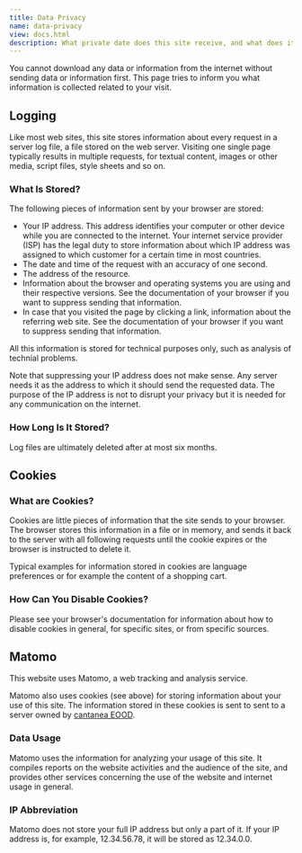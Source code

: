 ```yaml
---
title: Data Privacy
name: data-privacy
view: docs.html
description: What private date does this site receive, and what does it use it for?
---
```


You cannot download any data or information from the internet without sending
data or information first. This page tries to inform you what information
is collected related to your visit.

<!--TOC-->

## Logging

Like most web sites, this site stores information about every request in a
server log file, a file stored on the web server. Visiting one single page
typically results in multiple requests, for textual content, images or other
media, script files, style sheets and so on.

### What Is Stored?

The following pieces of information sent by your browser are stored:

- Your IP address. This address identifies your computer or other device
  while you are connected to the internet. Your internet service provider
  (ISP) has the legal duty to store information about which IP address
  was assigned to which customer for a certain time in most countries.
- The date and time of the request with an accuracy of one second.
- The address of the resource.
- Information about the browser and operating systems you are using and
  their respective versions. See the documentation of your browser if you
  want to suppress sending that information.
- In case that you visited the page by clicking a link, information about
  the referring web site. See the documentation of your browser if you
  want to suppress sending that information.

All this information is stored for technical purposes only, such as analysis
of technial problems.

Note that suppressing your IP address does not make sense. Any server
needs it as the address to which it should send the requested data. The
purpose of the IP address is not to disrupt your privacy but it is needed
for any communication on the internet.

### How Long Is It Stored?

Log files are ultimately deleted after at most six months.

## Cookies

### What are Cookies?

Cookies are little pieces of information that the site sends to your
browser. The browser stores this information in a file or in memory,
and sends it back to the server with all following requests until
the cookie expires or the browser is instructed to delete it.

Typical examples for information stored in cookies are language preferences or for example the content of a shopping cart.

### How Can You Disable Cookies?

Please see your browser's documentation for information about how to
disable cookies in general, for specific sites, or from specific sources.

## Matomo

This website uses Matomo, a web tracking and analysis service.

Matomo also uses cookies (see above) for storing information
about your use of this site. The information stored in these cookies is
sent to sent to a server owned by [cantanea EOOD](https://www.cantanea.com/).

### Data Usage

Matomo uses the information for analyzing your usage of this site. It
compiles reports on the website activities and the audience of the site,
and provides other services concerning the use of the website and
internet usage in general.

### IP Abbreviation

Matomo does not store your full IP address but only a part of it. If your IP
address is, for example, 12.34.56.78, it will be stored as 12.34.0.0.
